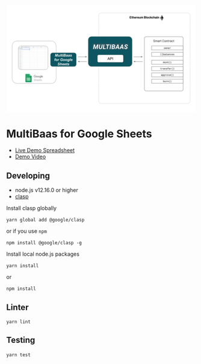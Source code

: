 ![logo](./logo.png)

# MultiBaas for Google Sheets

- [Live Demo Spreadsheet](https://docs.google.com/spreadsheets/d/1AHCYefYNCjU80X1aSs8Ebre85nVtBeu1cVWmXDIz0_0/edit?usp=sharing)
- [Demo Video](https://youtu.be/YsbzTZ6Cfvc)

## Developing

- node.js v12.16.0 or higher
- [clasp](https://developers.google.com/apps-script/guides/clasp)

Install clasp globally

```
yarn global add @google/clasp
```

or if you use `npm`

```
npm install @google/clasp -g
```

Install local node.js packages

```
yarn install
```

or

```
npm install
```

## Linter

```
yarn lint
```

## Testing

```
yarn test
```
